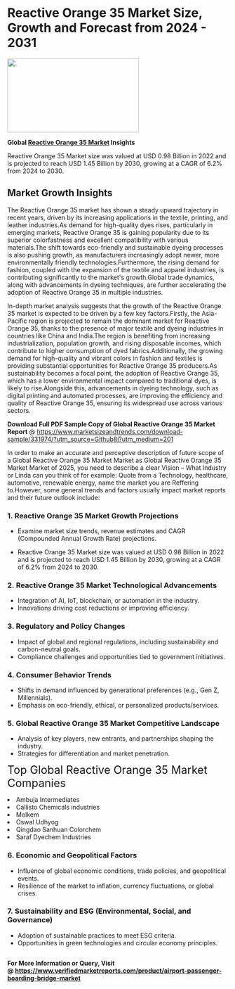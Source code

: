 <H1>Reactive Orange 35 Market Size, Growth and Forecast from 2024 - 2031</H1><img class="aligncenter size-medium wp-image-584254" src="https://thirdeyenews.in/wp-content/uploads/2024/09/Global-Market-Research-300x168.jpeg" alt="" width="300" height="168" /><p><strong>Global&nbsp;<a href="https://www.marketsizeandtrends.com/download-sample/331974/?utm_source=Github8j?utm_medium=201">Reactive Orange 35 Market</a> Insights</strong></p><p>Reactive Orange 35 Market size was valued at USD 0.98 Billion in 2022 and is projected to reach USD 1.45 Billion by 2030, growing at a CAGR of 6.2% from 2024 to 2030.</p><p><h2>Market Growth Insights</h2> <p>The Reactive Orange 35 market has shown a steady upward trajectory in recent years, driven by its increasing applications in the textile, printing, and leather industries.As demand for high-quality dyes rises, particularly in emerging markets, Reactive Orange 35 is gaining popularity due to its superior colorfastness and excellent compatibility with various materials.The shift towards eco-friendly and sustainable dyeing processes is also pushing growth, as manufacturers increasingly adopt newer, more environmentally friendly technologies.Furthermore, the rising demand for fashion, coupled with the expansion of the textile and apparel industries, is contributing significantly to the market's growth.Global trade dynamics, along with advancements in dyeing techniques, are further accelerating the adoption of Reactive Orange 35 in multiple industries.</p> <p>In-depth market analysis suggests that the growth of the Reactive Orange 35 market is expected to be driven by a few key factors.Firstly, the Asia-Pacific region is projected to remain the dominant market for Reactive Orange 35, thanks to the presence of major textile and dyeing industries in countries like China and India.The region is benefiting from increasing industrialization, population growth, and rising disposable incomes, which contribute to higher consumption of dyed fabrics.Additionally, the growing demand for high-quality and vibrant colors in fashion and textiles is providing substantial opportunities for Reactive Orange 35 producers.As sustainability becomes a focal point, the adoption of Reactive Orange 35, which has a lower environmental impact compared to traditional dyes, is likely to rise.Alongside this, advancements in dyeing technology, such as digital printing and automated processes, are improving the efficiency and quality of Reactive Orange 35, ensuring its widespread use across various sectors.<p><span class=""><strong>Download Full PDF Sample Copy of Global Reactive Orange 35 Market Report</strong> @ <a href="https://www.marketsizeandtrends.com/download-sample/331974/?utm_source=Github8j?utm_medium=201" target="_blank">https://www.marketsizeandtrends.com/download-sample/331974/?utm_source=Github8j?utm_medium=201</a></span></p><p>In order to make an accurate and perceptive description of future scope of a Global&nbsp;Reactive Orange 35 Market Market as Global&nbsp;Reactive Orange 35 Market Market of 2025, you need to describe a clear Vision &ndash; What Industry or Linda can you think of for example: Quote from a Technology, healthcare, automotive, renewable energy, name the market you are Reffering to.However, some general trends and factors usually impact market reports and their future outlook include:</p><h3>1.&nbsp;<strong>Reactive Orange 35 Market Growth Projections</strong></h3><ul><li>Examine market size trends, revenue estimates and CAGR (Compounded Annual Growth Rate) projections.</li><li><p>Reactive Orange 35 Market size was valued at USD 0.98 Billion in 2022 and is projected to reach USD 1.45 Billion by 2030, growing at a CAGR of 6.2% from 2024 to 2030.</p></li></ul><h3>2.&nbsp;<strong>Reactive Orange 35 Market Technological Advancements</strong></h3><ul><li>Integration of AI, IoT, blockchain, or automation in the industry.</li><li>Innovations driving cost reductions or improving efficiency.</li></ul><h3>3.&nbsp;<strong>Regulatory and Policy Changes</strong></h3><ul><li>Impact of global and regional regulations, including sustainability and carbon-neutral goals.</li><li>Compliance challenges and opportunities tied to government initiatives.</li></ul><h3>4.&nbsp;<strong>Consumer Behavior Trends</strong></h3><ul><li>Shifts in demand influenced by generational preferences (e.g., Gen Z, Millennials).</li><li>Emphasis on eco-friendly, ethical, or personalized products/services.</li></ul><h3>5.&nbsp;<strong>Global Reactive Orange 35 Market Competitive Landscape</strong></h3><ul><li>Analysis of key players, new entrants, and partnerships shaping the industry.</li><li>Strategies for differentiation and market penetration.</li></ul><p data-pm-slice="1 1 []"><span style="color: inherit; font-family: inherit; font-size: 25px;">Top Global Reactive Orange 35 Market Companies</span></p><div class="" data-test-id=""><p><li>Ambuja Intermediates</li><li> Callisto Chemicals industries</li><li> Molkem</li><li> Oswal Udhyog</li><li> Qingdao Sanhuan Colorchem</li><li> Saraf Dyechem Industries</li></p></div><h3>6.&nbsp;<strong>Economic and Geopolitical Factors</strong></h3><ul><li>Influence of global economic conditions, trade policies, and geopolitical events.</li><li>Resilience of the market to inflation, currency fluctuations, or global crises.</li></ul><h3>7.&nbsp;<strong>Sustainability and ESG (Environmental, Social, and Governance)</strong></h3><ul><li>Adoption of sustainable practices to meet ESG criteria.</li><li>Opportunities in green technologies and circular economy principles.</li></ul><h2><strong style="font-size: 14px;">For More Information or Query, Visit @&nbsp;</strong><a style="background-color: #ffffff; font-size: 14px;" href="https://www.marketsizeandtrends.com/report/reactive-orange-35-market/" target="_blank">https://www.verifiedmarketreports.com/product/airport-passenger-boarding-bridge-market</a></h2>